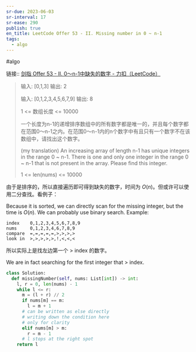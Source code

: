 ```yaml
---
sr-due: 2023-06-03
sr-interval: 17
sr-ease: 290
publish: true
en_title: LeetCode Offer 53 - II. Missing number in 0 ~ n-1
tags:
  - algo
---
```



#algo

链接:: [剑指 Offer 53 - II. 0～n-1中缺失的数字 - 力扣（LeetCode）](https://leetcode.cn/problems/que-shi-de-shu-zi-lcof/)

> 输入: [0,1,3]
> 输出: 2
> 
> 输入: [0,1,2,3,4,5,6,7,9]
> 输出: 8
> 
> 1 <= 数组长度 <= 10000
> 
> 一个长度为n-1的递增排序数组中的所有数字都是唯一的，并且每个数字都在范围0～n-1之内。在范围0～n-1内的n个数字中有且只有一个数字不在该数组中，请找出这个数字。
> 
> (my translation) An increasing array of length n-1 has unique integers in the range 0 ~ n-1. There is one and only one integer in the range 0 ~ n-1 that is not present in the array. Please find this integer.
> 
> 1 <= len(nums) <= 10000

由于是排序的，所以直接遍历即可得到缺失的数字，时间为 $O(n)$。但或许可以使用二分查找。看例子：

Because it is sorted, we can directly scan for the missing integer, but the time is $O(n)$. We can probably use binary search. Example:

```text
index    0,1,2,3,4,5,6,7,8,9
nums     0,1,2,3,4,6,7,8,9
compare  =,=,=,=,=,>,>,>,>
look in  >,>,>,>,>,!,<,<,<
```

所以实际上是找左边第一个 > index 的数字。

We are in fact searching for the first integer that > index.

```python
class Solution:
  def missingNumber(self, nums: List[int]) -> int:
    l, r = 0, len(nums) - 1
    while l <= r:
      m = (l + r) // 2
      if nums[m] == m:
        l = m + 1
      # can be written as else directly
      # writing down the condition here
      # only for clarity
      elif nums[m] > m:
        r = m - 1
      # l stops at the right spot
    return l
```